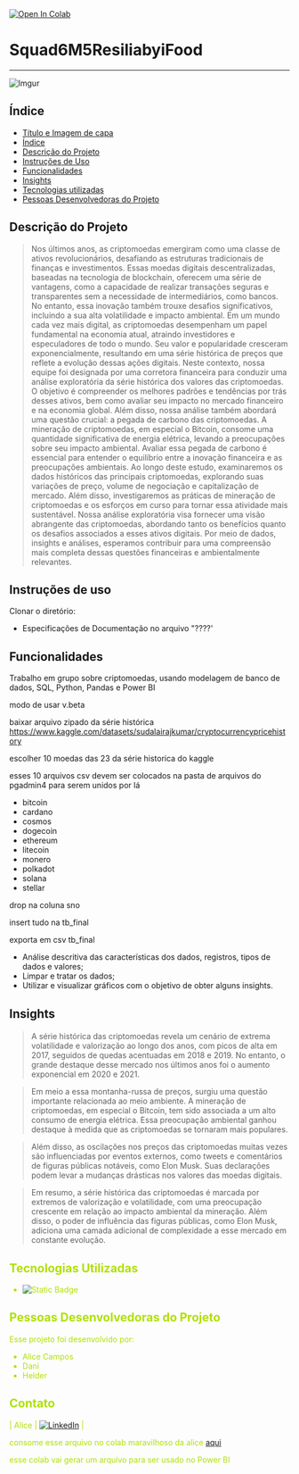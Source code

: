 <a target="_blank" href="https://colab.research.google.com/github/grandpa44997/Squad6M5ResiliabyiFood/blob/main/README.md">
  <img src="https://colab.research.google.com/assets/colab-badge.svg" alt="Open In Colab"/>
</a>


# Squad6M5ResiliabyiFood
---
![Imgur](https://i.imgur.com/Mb7kt57.png)


## Índice 

* [Título e Imagem de capa](#Título-e-Imagem-de-capa)
* [Índice](#índice)
* [Descrição do Projeto](#descrição-do-projeto)
* [Instruções de Uso](#instrução-de-uso)
* [Funcionalidades](#funcionalidades)
* [Insights](#perguntas-respondidas)
* [Tecnologias utilizadas](#tecnologias-utilizadas)
* [Pessoas Desenvolvedoras do Projeto](#pessoas-desenvolvedoras)


## Descrição do Projeto
>    Nos últimos anos, as criptomoedas emergiram como uma classe de ativos revolucionários, desafiando as estruturas tradicionais de finanças e investimentos. Essas moedas digitais descentralizadas, baseadas na tecnologia de blockchain, oferecem uma série de vantagens, como a capacidade de realizar transações seguras e transparentes sem a necessidade de intermediários, como bancos. No entanto, essa inovação também trouxe desafios significativos, incluindo a sua alta volatilidade e impacto ambiental.
Em um mundo cada vez mais digital, as criptomoedas desempenham um papel fundamental na economia atual, atraindo investidores e especuladores de todo o mundo. Seu valor e popularidade cresceram exponencialmente, resultando em uma série histórica de preços que reflete a evolução dessas ações digitais.
Neste contexto, nossa equipe foi designada por uma corretora financeira para conduzir uma análise exploratória da série histórica dos valores das criptomoedas. O objetivo é compreender os melhores padrões e tendências por trás desses ativos, bem como avaliar seu impacto no mercado financeiro e na economia global.
Além disso, nossa análise também abordará uma questão crucial: a pegada de carbono das criptomoedas. A mineração de criptomoedas, em especial o Bitcoin, consome uma quantidade significativa de energia elétrica, levando a preocupações sobre seu impacto ambiental. Avaliar essa pegada de carbono é essencial para entender o equilíbrio entre a inovação financeira e as preocupações ambientais.
Ao longo deste estudo, examinaremos os dados históricos das principais criptomoedas, explorando suas variações de preço, volume de negociação e capitalização de mercado. Além disso, investigaremos as práticas de mineração de criptomoedas e os esforços em curso para tornar essa atividade mais sustentável.
Nossa análise exploratória visa fornecer uma visão abrangente das criptomoedas, abordando tanto os benefícios quanto os desafios associados a esses ativos digitais. Por meio de dados, insights e análises, esperamos contribuir para uma compreensão mais completa dessas questões financeiras e ambientalmente relevantes.


   
## Instruções de uso

Clonar o diretório:
* Especificações de Documentação  no arquivo "????'

## Funcionalidades
Trabalho em grupo sobre criptomoedas, usando modelagem de banco de dados, SQL, Python, Pandas e Power BI

modo de usar v.beta

baixar arquivo zipado da série histórica https://www.kaggle.com/datasets/sudalairajkumar/cryptocurrencypricehistory

escolher 10 moedas das 23 da série historica do kaggle

esses 10 arquivos csv devem ser colocados na pasta de arquivos do pgadmin4 para serem unidos por lá
* bitcoin
* cardano
* cosmos
* dogecoin
* ethereum
* litecoin
* monero
* polkadot
* solana
* stellar

drop na coluna sno

insert tudo na tb_final

exporta em csv tb_final

*   Análise descritiva das características dos dados, registros, tipos de dados
    e valores;
*   Limpar e tratar os dados;
*   Utilizar e visualizar gráficos com o objetivo de obter alguns insights.

## Insights
  #### <font color = bluelight>
  > A série histórica das criptomoedas revela um cenário de extrema volatilidade e valorização ao longo dos anos, com picos de alta em 2017, seguidos de quedas acentuadas em 2018 e 2019. No entanto, o grande destaque desse mercado nos últimos anos foi o aumento exponencial em 2020 e 2021.

> Em meio a essa montanha-russa de preços, surgiu uma questão importante relacionada ao meio ambiente. A mineração de criptomoedas, em especial o Bitcoin, tem sido associada a um alto consumo de energia elétrica. Essa preocupação ambiental ganhou destaque à medida que as criptomoedas se tornaram mais populares.

> Além disso, as oscilações nos preços das criptomoedas muitas vezes são influenciadas por eventos externos, como tweets e comentários de figuras públicas notáveis, como Elon Musk. Suas declarações podem levar a mudanças drásticas nos valores das moedas digitais.

> Em resumo, a série histórica das criptomoedas é marcada por extremos de valorização e volatilidade, com uma preocupação crescente em relação ao impacto ambiental da mineração. Além disso, o poder de influência das figuras públicas, como Elon Musk, adiciona uma camada adicional de complexidade a esse mercado em constante evolução.


## Tecnologias Utilizadas

* ![Static Badge](https://img.shields.io/badge/%20-Google_Colab-black?style=plano&logo=Google%20Colab&logoColor=%23F9AB00&cacheSeconds=%203600)

## Pessoas Desenvolvedoras do Projeto
Esse projeto foi desenvolvido por:

- Alice Campos 
- Dani
- Helder
  
## Contato

| Alice      | [![LinkedIn](https://img.shields.io/badge/-LinkedIn-blue?style=flat-square&logo=Linkedin&logoColor=white&link=https://www.linkedin.com/in/alicecalagecampos/)](https://www.linkedin.com/in/alicecalagecampos/) |

consome esse arquivo no colab maravilhoso da alice [aqui](https://colab.research.google.com/drive/1W3xfH6nG56cggg4hbmPCxwBXlTymcYfc?usp=sharing)

esse colab vai gerar um arquivo para ser usado no Power BI



